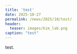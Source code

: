 ```yaml
---
title: 'test'
date: 2025-10-27
permalink: /news/2025/10/test/
header:
  teaser: images/kim_lab.png
caption: "test"
---
```


test.